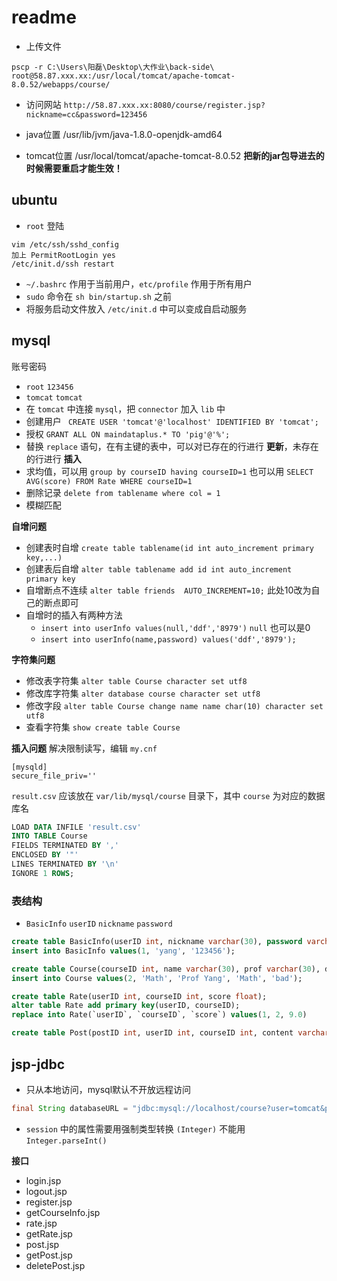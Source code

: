 # readme

+ 上传文件
```shell
pscp -r C:\Users\阳磊\Desktop\大作业\back-side\ root@58.87.xxx.xx:/usr/local/tomcat/apache-tomcat-8.0.52/webapps/course/
```
+ 访问网站
`http://58.87.xxx.xx:8080/course/register.jsp?nickname=cc&password=123456`

+ java位置
/usr/lib/jvm/java-1.8.0-openjdk-amd64

+ tomcat位置
/usr/local/tomcat/apache-tomcat-8.0.52
**把新的jar包导进去的时候需要重启才能生效！**

## ubuntu
+ `root` 登陆
```shell
vim /etc/ssh/sshd_config
加上 PermitRootLogin yes
/etc/init.d/ssh restart
```
+ `~/.bashrc` 作用于当前用户，`etc/profile` 作用于所有用户
+ `sudo` 命令在 `sh bin/startup.sh` 之前
+ 将服务启动文件放入 `/etc/init.d` 中可以变成自启动服务

## mysql
账号密码
+ `root` `123456`
+ `tomcat` `tomcat`
+ 在 `tomcat` 中连接 `mysql`，把 `connector` 加入 `lib` 中
+ 创建用户 ` CREATE USER 'tomcat'@'localhost' IDENTIFIED BY 'tomcat';`
+ 授权 `GRANT ALL ON maindataplus.* TO 'pig'@'%';`
+ 替换 `replace` 语句，在有主键的表中，可以对已存在的行进行 **更新**，未存在的行进行 **插入**
+ 求均值，可以用 `group by courseID having courseID=1` 也可以用 `SELECT AVG(score) FROM Rate WHERE courseID=1`
+ 删除记录 `delete from tablename where col = 1`
+ 模糊匹配

**自增问题**
+ 创建表时自增 `create table tablename(id int auto_increment primary key,...)`
+ 创建表后自增 `alter table tablename add id int auto_increment primary key`
+ 自增断点不连续 `alter table friends  AUTO_INCREMENT=10;` 此处10改为自己的断点即可
+ 自增时的插入有两种方法
  + `insert into userInfo values(null,'ddf','8979')` `null` 也可以是0
  + `insert into userInfo(name,password) values('ddf','8979');`

**字符集问题**
+ 修改表字符集 `alter table Course character set utf8`
+ 修改库字符集 `alter database course character set utf8`
+ 修改字段 `alter table Course change name name char(10) character set utf8`
+ 查看字符集 `show create table Course`

**插入问题**
解决限制读写，编辑 `my.cnf`
```shell
[mysqld]
secure_file_priv=''
```

`result.csv` 应该放在 `var/lib/mysql/course` 目录下，其中 `course` 为对应的数据库名
```sql
LOAD DATA INFILE 'result.csv'
INTO TABLE Course
FIELDS TERMINATED BY ','
ENCLOSED BY '"'
LINES TERMINATED BY '\n'
IGNORE 1 ROWS;
```

### 表结构
+ `BasicInfo` `userID` `nickname` `password`
```sql
create table BasicInfo(userID int, nickname varchar(30), password varchar(30))
insert into BasicInfo values(1, 'yang', '123456');

create table Course(courseID int, name varchar(30), prof varchar(30), department varchar(30), intro varchar(300));
insert into Course values(2, 'Math', 'Prof Yang', 'Math', 'bad');

create table Rate(userID int, courseID int, score float);
alter table Rate add primary key(userID, courseID);
replace into Rate(`userID`, `courseID`, `score`) values(1, 2, 9.0)

create table Post(postID int, userID int, courseID int, content varchar(300))
```

## jsp-jdbc
+ 只从本地访问，mysql默认不开放远程访问
```java
final String databaseURL = "jdbc:mysql://localhost/course?user=tomcat&password=tomcat&useUnicode=true&characterEncoding=UTF-8";
```

+ `session` 中的属性需要用强制类型转换 `(Integer)` 不能用 `Integer.parseInt()`

**接口**
+ login.jsp
+ logout.jsp
+ register.jsp
+ getCourseInfo.jsp
+ rate.jsp
+ getRate.jsp
+ post.jsp
+ getPost.jsp
+ deletePost.jsp
